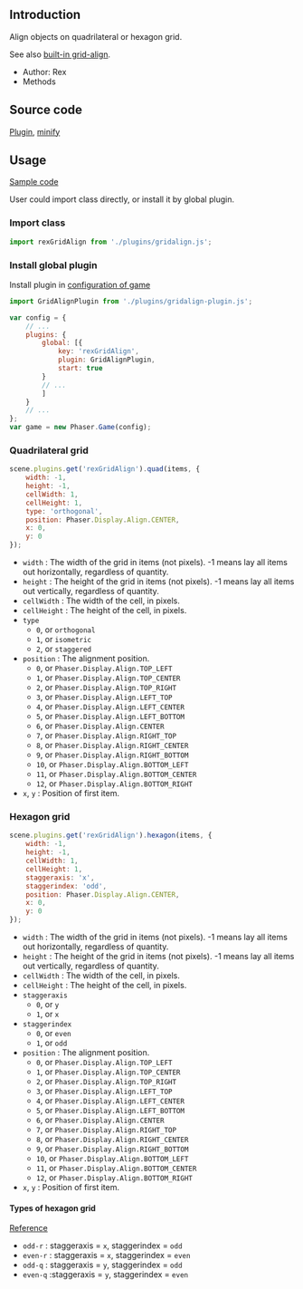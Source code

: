 ## Introduction

Align objects on quadrilateral or hexagon grid. 

See also [built-in grid-align](groupactions.md#grid-align).

- Author: Rex
- Methods

## Source code

[Plugin](https://github.com/rexrainbow/phaser3-rex-notes/blob/master/plugins/gridalign-plugin.js), [minify](https://github.com/rexrainbow/phaser3-rex-notes/blob/master/plugins/dist/rexgridalignplugin.min.js)

## Usage

[Sample code](https://github.com/rexrainbow/phaser3-rex-notes/tree/master/examples/gridalign)

User could import class directly, or install it by global plugin.

### Import class

```javascript
import rexGridAlign from './plugins/gridalign.js';
```

### Install global plugin

Install plugin in [configuration of game](game.md#configuration)

```javascript
import GridAlignPlugin from './plugins/gridalign-plugin.js';

var config = {
    // ...
    plugins: {
        global: [{
            key: 'rexGridAlign',
            plugin: GridAlignPlugin,
            start: true
        }
        // ...
        ]
    }
    // ...
};
var game = new Phaser.Game(config);
```

### Quadrilateral grid

```javascript
scene.plugins.get('rexGridAlign').quad(items, {
    width: -1,
    height: -1,
    cellWidth: 1,
    cellHeight: 1,
    type: 'orthogonal',
    position: Phaser.Display.Align.CENTER,
    x: 0,
    y: 0
});
```

- `width` : The width of the grid in items (not pixels). -1 means lay all items out horizontally, regardless of quantity.
- `height` : The height of the grid in items (not pixels). -1 means lay all items out vertically, regardless of quantity.
- `cellWidth` : The width of the cell, in pixels.
- `cellHeight` : The height of the cell, in pixels.
- `type`
    - `0`, or `orthogonal`
    - `1`, or `isometric`
    - `2`, or `staggered`
- `position` : The alignment position.
    - `0`, or `Phaser.Display.Align.TOP_LEFT` 
    - `1`, or `Phaser.Display.Align.TOP_CENTER`
    - `2`, or `Phaser.Display.Align.TOP_RIGHT`
    - `3`, or `Phaser.Display.Align.LEFT_TOP`
    - `4`, or `Phaser.Display.Align.LEFT_CENTER`
    - `5`, or `Phaser.Display.Align.LEFT_BOTTOM`
    - `6`, or `Phaser.Display.Align.CENTER`
    - `7`, or `Phaser.Display.Align.RIGHT_TOP`
    - `8`, or `Phaser.Display.Align.RIGHT_CENTER`
    - `9`, or `Phaser.Display.Align.RIGHT_BOTTOM`
    - `10`, or `Phaser.Display.Align.BOTTOM_LEFT`
    - `11`, or `Phaser.Display.Align.BOTTOM_CENTER`    
    - `12`, or `Phaser.Display.Align.BOTTOM_RIGHT`
- `x`, `y` : Position of first item.

### Hexagon grid

```javascript
scene.plugins.get('rexGridAlign').hexagon(items, {
    width: -1,
    height: -1,
    cellWidth: 1,
    cellHeight: 1,
    staggeraxis: 'x',
    staggerindex: 'odd',
    position: Phaser.Display.Align.CENTER,
    x: 0,
    y: 0
});
```

- `width` : The width of the grid in items (not pixels). -1 means lay all items out horizontally, regardless of quantity.
- `height` : The height of the grid in items (not pixels). -1 means lay all items out vertically, regardless of quantity.
- `cellWidth` : The width of the cell, in pixels.
- `cellHeight` : The height of the cell, in pixels.
- `staggeraxis`
    - `0`, or `y`
    - `1`, or `x`
- `staggerindex`
    - `0`, or `even`
    - `1`, or `odd`
- `position` : The alignment position.
    - `0`, or `Phaser.Display.Align.TOP_LEFT` 
    - `1`, or `Phaser.Display.Align.TOP_CENTER`
    - `2`, or `Phaser.Display.Align.TOP_RIGHT`
    - `3`, or `Phaser.Display.Align.LEFT_TOP`
    - `4`, or `Phaser.Display.Align.LEFT_CENTER`
    - `5`, or `Phaser.Display.Align.LEFT_BOTTOM`
    - `6`, or `Phaser.Display.Align.CENTER`
    - `7`, or `Phaser.Display.Align.RIGHT_TOP`
    - `8`, or `Phaser.Display.Align.RIGHT_CENTER`
    - `9`, or `Phaser.Display.Align.RIGHT_BOTTOM`
    - `10`, or `Phaser.Display.Align.BOTTOM_LEFT`
    - `11`, or `Phaser.Display.Align.BOTTOM_CENTER`    
    - `12`, or `Phaser.Display.Align.BOTTOM_RIGHT`
- `x`, `y` : Position of first item.

#### Types of hexagon grid

[Reference](https://www.redblobgames.com/grids/hexagons/#coordinates-offset)

- `odd-r` : staggeraxis = `x`, staggerindex = `odd`
- `even-r` : staggeraxis = `x`, staggerindex = `even`
- `odd-q` : staggeraxis = `y`, staggerindex = `odd`
- `even-q` :staggeraxis = `y`, staggerindex = `even`

